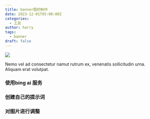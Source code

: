```yaml
---
title: banner图的制作
date: 2023-12-01T05:00:00Z
categories:
  - 工具
author: harry
tags:
  - banner
draft: false
---
```


<img src="https://i.imgur.com/fkQvyN2.jpg" />

Nemo vel ad consectetur namut rutrum ex, venenatis sollicitudin urna. Aliquam erat volutpat. 

<!--more-->

### 使用bing ai 服务


### 创建自己的提示词


### 对图片进行调整